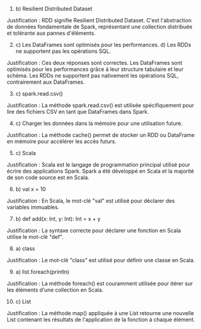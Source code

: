 
1. b) Resilient Distributed Dataset

Justification : RDD signifie Resilient Distributed Dataset. C'est l'abstraction de données fondamentale de Spark, représentant une collection distribuée et tolérante aux pannes d'éléments.

2. c) Les DataFrames sont optimisés pour les performances.
   d) Les RDDs ne supportent pas les opérations SQL.

Justification : Ces deux réponses sont correctes. Les DataFrames sont optimisés pour les performances grâce à leur structure tabulaire et leur schéma. Les RDDs ne supportent pas nativement les opérations SQL, contrairement aux DataFrames.

3. c) spark.read.csv()

Justification : La méthode spark.read.csv() est utilisée spécifiquement pour lire des fichiers CSV en tant que DataFrames dans Spark.

4. c) Charger les données dans la mémoire pour une utilisation future.

Justification : La méthode cache() permet de stocker un RDD ou DataFrame en mémoire pour accélérer les accès futurs.

5. c) Scala

Justification : Scala est le langage de programmation principal utilisé pour écrire des applications Spark. Spark a été développé en Scala et la majorité de son code source est en Scala.

6. b) val x = 10

Justification : En Scala, le mot-clé "val" est utilisé pour déclarer des variables immuables.

7. b) def add(x: Int, y: Int): Int = x + y

Justification : La syntaxe correcte pour déclarer une fonction en Scala utilise le mot-clé "def".

8. a) class

Justification : Le mot-clé "class" est utilisé pour définir une classe en Scala.

9. a) list.foreach(println)

Justification : La méthode foreach() est couramment utilisée pour itérer sur les éléments d'une collection en Scala.

10. c) List

Justification : La méthode map() appliquée à une List retourne une nouvelle List contenant les résultats de l'application de la fonction à chaque élément.
